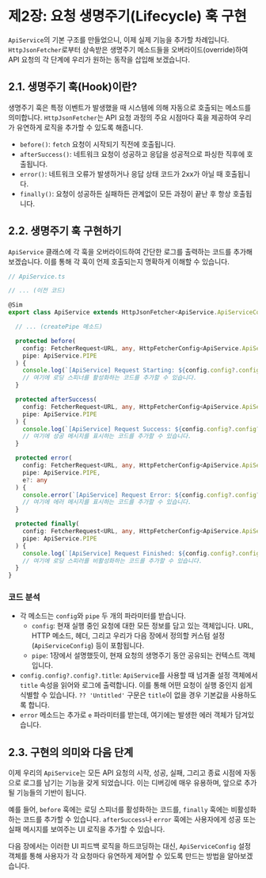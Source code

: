 # 제2장: 요청 생명주기(Lifecycle) 훅 구현

`ApiService`의 기본 구조를 만들었으니, 이제 실제 기능을 추가할 차례입니다. `HttpJsonFetcher`로부터 상속받은 생명주기 메소드들을 오버라이드(override)하여 API 요청의 각 단계에 우리가 원하는 동작을 삽입해 보겠습니다.

## 2.1. 생명주기 훅(Hook)이란?

생명주기 훅은 특정 이벤트가 발생했을 때 시스템에 의해 자동으로 호출되는 메소드를 의미합니다. `HttpJsonFetcher`는 API 요청 과정의 주요 시점마다 훅을 제공하여 우리가 유연하게 로직을 추가할 수 있도록 해줍니다.

-   `before()`: `fetch` 요청이 시작되기 직전에 호출됩니다.
-   `afterSuccess()`: 네트워크 요청이 성공하고 응답을 성공적으로 파싱한 직후에 호출됩니다.
-   `error()`: 네트워크 오류가 발생하거나 응답 상태 코드가 2xx가 아닐 때 호출됩니다.
-   `finally()`: 요청이 성공하든 실패하든 관계없이 모든 과정이 끝난 후 항상 호출됩니다.

## 2.2. 생명주기 훅 구현하기

`ApiService` 클래스에 각 훅을 오버라이드하여 간단한 로그를 출력하는 코드를 추가해 보겠습니다. 이를 통해 각 훅이 언제 호출되는지 명확하게 이해할 수 있습니다.

```typescript
// ApiService.ts

// ... (이전 코드)

@Sim
export class ApiService extends HttpJsonFetcher<ApiService.ApiServiceConfig, ApiService.PIPE> {

  // ... (createPipe 메소드)

  protected before(
    config: FetcherRequest<URL, any, HttpFetcherConfig<ApiService.ApiServiceConfig>>,
    pipe: ApiService.PIPE
  ) {
    console.log(`[ApiService] Request Starting: ${config.config?.config?.title ?? 'Untitled'}`);
    // 여기에 로딩 스피너를 활성화하는 코드를 추가할 수 있습니다.
  }

  protected afterSuccess(
    config: FetcherRequest<URL, any, HttpFetcherConfig<ApiService.ApiServiceConfig>>,
    pipe: ApiService.PIPE
  ) {
    console.log(`[ApiService] Request Success: ${config.config?.config?.title ?? 'Untitled'}`);
    // 여기에 성공 메시지를 표시하는 코드를 추가할 수 있습니다.
  }

  protected error(
    config: FetcherRequest<URL, any, HttpFetcherConfig<ApiService.ApiServiceConfig>>,
    pipe: ApiService.PIPE,
    e?: any
  ) {
    console.error(`[ApiService] Request Error: ${config.config?.config?.title ?? 'Untitled'}`, e);
    // 여기에 에러 메시지를 표시하는 코드를 추가할 수 있습니다.
  }

  protected finally(
    config: FetcherRequest<URL, any, HttpFetcherConfig<ApiService.ApiServiceConfig>>,
    pipe: ApiService.PIPE
  ) {
    console.log(`[ApiService] Request Finished: ${config.config?.config?.title ?? 'Untitled'}`);
    // 여기에 로딩 스피러를 비활성화하는 코드를 추가할 수 있습니다.
  }
}
```

### 코드 분석

-   각 메소드는 `config`와 `pipe` 두 개의 파라미터를 받습니다.
    -   `config`: 현재 실행 중인 요청에 대한 모든 정보를 담고 있는 객체입니다. URL, HTTP 메소드, 헤더, 그리고 우리가 다음 장에서 정의할 커스텀 설정(`ApiServiceConfig`) 등이 포함됩니다.
    -   `pipe`: 1장에서 설명했듯이, 현재 요청의 생명주기 동안 공유되는 컨텍스트 객체입니다.
-   `config.config?.config?.title`: `ApiService`를 사용할 때 넘겨줄 설정 객체에서 `title` 속성을 읽어와 로그에 출력합니다. 이를 통해 어떤 요청이 실행 중인지 쉽게 식별할 수 있습니다. `?? 'Untitled'` 구문은 `title`이 없을 경우 기본값을 사용하도록 합니다.
-   `error` 메소드는 추가로 `e` 파라미터를 받는데, 여기에는 발생한 에러 객체가 담겨있습니다.

## 2.3. 구현의 의미와 다음 단계

이제 우리의 `ApiService`는 모든 API 요청의 시작, 성공, 실패, 그리고 종료 시점에 자동으로 로그를 남기는 기능을 갖게 되었습니다. 이는 디버깅에 매우 유용하며, 앞으로 추가될 기능들의 기반이 됩니다.

예를 들어, `before` 훅에는 로딩 스피너를 활성화하는 코드를, `finally` 훅에는 비활성화하는 코드를 추가할 수 있습니다. `afterSuccess`나 `error` 훅에는 사용자에게 성공 또는 실패 메시지를 보여주는 UI 로직을 추가할 수 있습니다.

다음 장에서는 이러한 UI 피드백 로직을 하드코딩하는 대신, `ApiServiceConfig` 설정 객체를 통해 사용자가 각 요청마다 유연하게 제어할 수 있도록 만드는 방법을 알아보겠습니다.